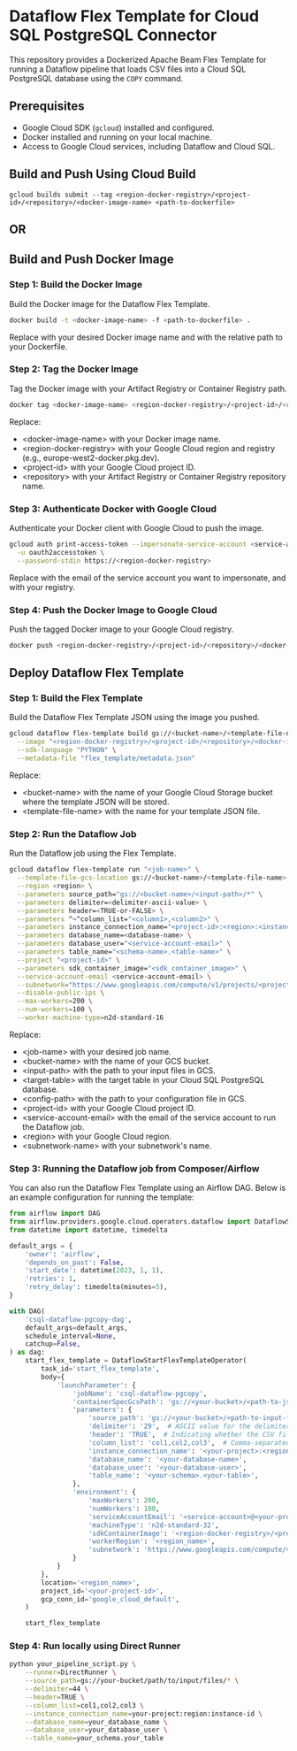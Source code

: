 # Dataflow Flex Template for Cloud SQL PostgreSQL Connector

This repository provides a Dockerized Apache Beam Flex Template for running a Dataflow pipeline that loads CSV files into a Cloud SQL PostgreSQL database using the `COPY` command.

## Prerequisites

- Google Cloud SDK (`gcloud`) installed and configured.
- Docker installed and running on your local machine.
- Access to Google Cloud services, including Dataflow and Cloud SQL.

## Build and Push Using Cloud Build

```google cloud
gcloud builds submit --tag <region-docker-registry>/<project-id>/<repository>/<docker-image-name> <path-to-dockerfile>
```
## OR

## Build and Push Docker Image

### Step 1: Build the Docker Image

Build the Docker image for the Dataflow Flex Template.

```bash
docker build -t <docker-image-name> -f <path-to-dockerfile> .
```
Replace <docker-image-name> with your desired Docker image name and <path-to-dockerfile> with the relative path to your Dockerfile.

### Step 2: Tag the Docker Image
Tag the Docker image with your Artifact Registry or Container Registry path.
```bash
docker tag <docker-image-name> <region-docker-registry>/<project-id>/<repository>/<docker-image-name>
```
Replace:
- \<docker-image-name> with your Docker image name.
- \<region-docker-registry> with your Google Cloud region and registry (e.g., europe-west2-docker.pkg.dev).
- \<project-id> with your Google Cloud project ID.
- \<repository> with your Artifact Registry or Container Registry repository name.

### Step 3: Authenticate Docker with Google Cloud
Authenticate your Docker client with Google Cloud to push the image.

```bash
gcloud auth print-access-token --impersonate-service-account <service-account-email> | docker login \
  -u oauth2accesstoken \
  --password-stdin https://<region-docker-registry>
```
Replace <service-account-email> with the email of the service account you want to impersonate, and <region-docker-registry> with your registry.

### Step 4: Push the Docker Image to Google Cloud
Push the tagged Docker image to your Google Cloud registry.
```bash
docker push <region-docker-registry>/<project-id>/<repository>/<docker-image-name>
```

## Deploy Dataflow Flex Template
### Step 1: Build the Flex Template
Build the Dataflow Flex Template JSON using the image you pushed.
```bash
gcloud dataflow flex-template build gs://<bucket-name>/<template-file-name>.json \
  --image "<region-docker-registry>/<project-id>/<repository>/<docker-image-name>:latest" \
  --sdk-language "PYTHON" \
  --metadata-file "flex_template/metadata.json" 
```
Replace:
- \<bucket-name> with the name of your Google Cloud Storage bucket where the template JSON will be stored.
- \<template-file-name> with the name for your template JSON file.

### Step 2: Run the Dataflow Job
Run the Dataflow job using the Flex Template.

```bash
gcloud dataflow flex-template run "<job-name>" \
  --template-file-gcs-location gs://<bucket-name>/<template-file-name>.json \
  --region <region> \
  --parameters source_path="gs://<bucket-name>/<input-path>/*" \
  --parameters delimiter=<delimiter-ascii-value> \
  --parameters header=<TRUE-or-FALSE> \
  --parameters ^~^column_list="<column1>,<column2>" \
  --parameters instance_connection_name="<project-id>:<region>:<instance-id>" \
  --parameters database_name=<database-name> \
  --parameters database_user="<service-account-email>" \
  --parameters table_name="<schema-name>.<table-name>" \
  --project "<project-id>" \
  --parameters sdk_container_image="<sdk_container_image>" \
  --service-account-email <service-account-email> \
  --subnetwork="https://www.googleapis.com/compute/v1/projects/<project-id>/regions/<region>/subnetworks/<subnetwork-name>" \
  --disable-public-ips \
  --max-workers=200 \
  --num-workers=100 \
  --worker-machine-type=n2d-standard-16
```
Replace:
* \<job-name> with your desired job name.
* \<bucket-name> with the name of your GCS bucket.
* \<input-path> with the path to your input files in GCS.
* \<target-table> with the target table in your Cloud SQL PostgreSQL database.
* \<config-path> with the path to your configuration file in GCS.
* \<project-id> with your Google Cloud project ID.
* \<service-account-email> with the email of the service account to run the Dataflow job.
* \<region> with your Google Cloud region.
* \<subnetwork-name> with your subnetwork's name.

### Step 3: Running the Dataflow job from Composer/Airflow

You can also run the Dataflow Flex Template using an Airflow DAG. Below is an example configuration for running the template:

```python
from airflow import DAG
from airflow.providers.google.cloud.operators.dataflow import DataflowStartFlexTemplateOperator
from datetime import datetime, timedelta

default_args = {
    'owner': 'airflow',
    'depends_on_past': False,
    'start_date': datetime(2023, 1, 1),
    'retries': 1,
    'retry_delay': timedelta(minutes=5),
}

with DAG(
    'csql-dataflow-pgcopy-dag',
    default_args=default_args,
    schedule_interval=None,
    catchup=False,
) as dag:
    start_flex_template = DataflowStartFlexTemplateOperator(
        task_id='start_flex_template',
        body={
            'launchParameter': {
                'jobName': 'csql-dataflow-pgcopy',
                'containerSpecGcsPath': 'gs://<your-bucket>/<path-to-json>/csql_dataflow_pgcopy-py.json',
                'parameters': {
                    'source_path': 'gs://<your-bucket>/<path-to-input-files>/*',
                    'delimiter': '29',  # ASCII value for the delimiter
                    'header': 'TRUE',  # Indicating whether the CSV files contain a header row
                    'column_list': 'col1,col2,col3',  # Comma-separated list of columns
                    'instance_connection_name': '<your-project>:<region>:<instance-id>',
                    'database_name': '<your-database-name>',
                    'database_user': '<your-database-user>',
                    'table_name': '<your-schema>.<your-table>',
                },
                'environment': {
                    'maxWorkers': 200,
                    'numWorkers': 100,
                    'serviceAccountEmail': '<service-account>@<your-project>.iam.gserviceaccount.com',
                    'machineType': 'n2d-standard-32',
                    'sdkContainerImage': '<region-docker-registry>/<project-id>/<repository>/<docker-image-name>',
                    'workerRegion': '<region_name>',
                    'subnetwork': 'https://www.googleapis.com/compute/v1/projects/<your-project>/regions/<region_name>/subnetworks/<your-subnetwork>',
                }
            }
        },
        location='<region_name>',
        project_id='<your-project-id>',
        gcp_conn_id='google_cloud_default',
    )

    start_flex_template
```

### Step 4: Run locally using Direct Runner
```bash
python your_pipeline_script.py \
    --runner=DirectRunner \
    --source_path=gs://your-bucket/path/to/input/files/* \
    --delimiter=44 \
    --header=TRUE \
    --column_list=col1,col2,col3 \
    --instance_connection_name=your-project:region:instance-id \
    --database_name=your_database_name \
    --database_user=your_database_user \
    --table_name=your_schema.your_table
```

